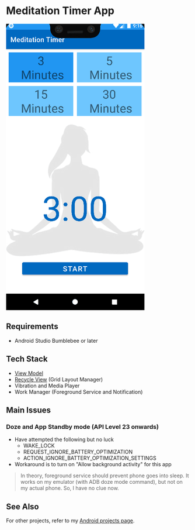 # Meditation Timer App
![](app/src/main/meditation_timer_screenshot_animation.gif)

## Requirements
- Android Studio Bumblebee or later

## Tech Stack
- [View Model](https://vtsen.hashnode.dev/recommended-ways-to-create-viewmodel-or-androidviewmodel)
- [Recycle View](https://vtsen.hashnode.dev/step-by-step-guides-to-implement-recycleview) (Grid Layout Manager)
- Vibration and Media Player
- Work Manager (Foreground Service and Notification)

## Main Issues
### Doze and App Standby mode (API Level 23 onwards) 
- Have attempted the following but no luck
   - WAKE_LOCK
   - REQUEST_IGNORE_BATTERY_OPTIMIZATION
   - ACTION_IGNORE_BATTERY_OPTIMIZATION_SETTINGS
- Workaround is to turn on "Allow background activity" for this app

>In theory, foreground service should prevent phone goes into sleep.  It works on my emulator (with ADB doze mode command), but not on my actual phone. So, I have no clue now.

## See Also
For other projects, refer to my [Android projects page](https://vtsen.hashnode.dev/projects).

